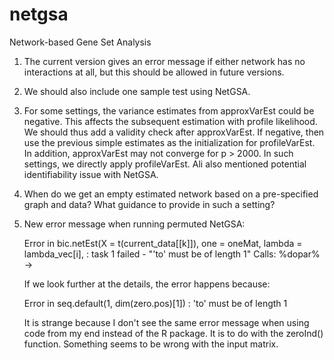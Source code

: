 # netgsa
Network-based Gene Set Analysis

1. The current version gives an error message if either network has no interactions at all, but this should be allowed in future versions. 

2. We should also include one sample test using NetGSA.

3. For some settings, the variance estimates from approxVarEst could be negative. This affects the subsequent estimation with profile likelihood. We should thus add a validity check after approxVarEst. If negative, then use the previous simple estimates as the initialization for profileVarEst. In addition, approxVarEst may not converge for p > 2000. In such settings, we directly apply profileVarEst. Ali also mentioned potential identifiability issue with NetGSA.

4. When do we get an empty estimated network based on a pre-specified graph and data? What guidance to provide in such a setting?
5. New error message when running permuted NetGSA: 
    
    Error in bic.netEst(X = t(current_data[[k]]), one = oneMat, lambda = lambda_vec[i],  :
      task 1 failed - "'to' must be of length 1"
    Calls: %dopar% -> 
    
    If we look further at the details, the error happens because:
    
    Error in seq.default(1, dim(zero.pos)[1]) : 'to' must be of length 1
 
    It is strange because I don't see the same error message when using code from my end instead of the R package. It is to do with the zeroInd() function. Something seems to be wrong with the input matrix. 
 

    
